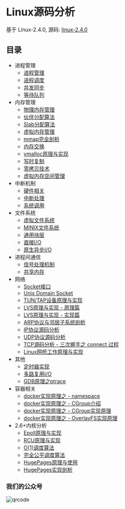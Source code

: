 # Linux源码分析
基于 Linux-2.4.0, 源码: [linux-2.4.0](https://github.com/liexusong/linux-2.4.0)

## 目录

* 进程管理
    * [进程管理](https://github.com/liexusong/linux-source-code-analyze/blob/master/process-management.md)
    * [进程调度](https://github.com/liexusong/linux-source-code-analyze/blob/master/process-schedule.md)
    * [并发同步](https://github.com/liexusong/linux-source-code-analyze/blob/master/concurrency-synchronize.md)
    * [等待队列](https://github.com/liexusong/linux-source-code-analyze/blob/master/waitqueue.md)
* 内存管理
    * [物理内存管理](https://github.com/liexusong/linux-source-code-analyze/blob/master/physical-memory-managemen.md)
    * [伙伴分配算法](https://github.com/liexusong/linux-source-code-analyze/blob/master/physical-memory-buddy-system.md)
    * [Slab分配算法](https://github.com/liexusong/linux-source-code-analyze/blob/master/physical-memory-slab-algorithm.md)
    * [虚拟内存管理](https://github.com/liexusong/linux-source-code-analyze/blob/master/virtual_memory_address_manager.md)
    * [mmap完全剖析](https://github.com/liexusong/linux-source-code-analyze/blob/master/memory_mmap.md)
    * [内存交换](https://github.com/liexusong/linux-source-code-analyze/blob/master/memory_swap.md)
    * [vmalloc原理与实现](https://github.com/liexusong/linux-source-code-analyze/blob/master/vmalloc-memory-implements.md)
    * [写时复制](https://github.com/liexusong/linux-source-code-analyze/blob/master/copy-on-write.md)
    * [零拷贝技术](https://github.com/liexusong/linux-source-code-analyze/blob/master/zero-copy.md)
    * [虚拟内存空间管理](https://github.com/liexusong/linux-source-code-analyze/blob/master/process-virtual-memory-manage.md)
* 中断机制
    * [硬件相关](https://github.com/liexusong/linux-source-code-analyze/blob/master/interrupt_hardware.md)
    * [中断处理](https://github.com/liexusong/linux-source-code-analyze/blob/master/interrupt_softward.md)
    * [系统调用](https://github.com/liexusong/linux-source-code-analyze/blob/master/syscall.md)
* 文件系统
    * [虚拟文件系统](https://github.com/liexusong/linux-source-code-analyze/blob/master/virtual_file_system.md)
    * [MINIX文件系统](https://github.com/liexusong/linux-source-code-analyze/blob/master/minix_file_system.md)
    * [通用块层](https://github.com/liexusong/linux-source-code-analyze/blob/master/filesystem-generic-block-layer.md)
    * [直接I/O](https://github.com/liexusong/linux-source-code-analyze/blob/master/direct-io.md)
    * [原生异步I/O](https://github.com/liexusong/linux-source-code-analyze/blob/master/native-aio.md)
* 进程间通信
    * [信号处理机制](https://github.com/liexusong/linux-source-code-analyze/blob/master/signal.md)
    * [共享内存](https://github.com/liexusong/linux-source-code-analyze/blob/master/ipc-shm.md)
* 网络
    * [Socket接口](https://github.com/liexusong/linux-source-code-analyze/blob/master/socket_interface.md)
    * [Unix Domain Socket](https://github.com/liexusong/linux-source-code-analyze/blob/master/unix-domain-sockets.md)
    * [TUN/TAP设备原理与实现](https://github.com/liexusong/linux-source-code-analyze/blob/master/tun-tap-principle.md)
    * [LVS原理与实现 - 原理篇](https://github.com/liexusong/linux-source-code-analyze/blob/master/lvs-principle-and-source-analysis-part1.md)
    * [LVS原理与实现 - 实现篇](https://github.com/liexusong/linux-source-code-analyze/blob/master/lvs-principle-and-source-analysis-part2.md)
    * [ARP协议与邻居子系统剖析](https://github.com/liexusong/linux-source-code-analyze/blob/master/arp-neighbour.md)
    * [IP协议源码分析](https://github.com/liexusong/linux-source-code-analyze/blob/master/ip-source-code.md)
    * [UDP协议源码分析](https://github.com/liexusong/linux-source-code-analyze/blob/master/udp-source-code.md)
    * [TCP源码分析 - 三次握手之 connect 过程](https://github.com/liexusong/linux-source-code-analyze/blob/master/tcp-three-way-handshake-connect.md)
    * [Linux网桥工作原理与实现](https://github.com/liexusong/linux-source-code-analyze/blob/master/net_bridge.md)
* 其他
    * [定时器实现](https://github.com/liexusong/linux-source-code-analyze/blob/master/kernel-timer.md)
    * [多路复用I/O](https://github.com/liexusong/linux-source-code-analyze/blob/master/multiplexing-io.md)
    * [GDB原理之ptrace](https://github.com/liexusong/linux-source-code-analyze/blob/master/ptrace.md)
* 容器相关
    * [docker实现原理之 - namespace](https://github.com/liexusong/linux-source-code-analyze/blob/master/namespace.md)
    * [docker实现原理之 - CGroup介绍](https://github.com/liexusong/linux-source-code-analyze/blob/master/cgroup.md)
    * [docker实现原理之 - CGroup实现原理](https://github.com/liexusong/linux-source-code-analyze/blob/master/cgroup-principle.md)
    * [docker实现原理之 - OverlayFS实现原理](https://github.com/liexusong/linux-source-code-analyze/blob/master/overlayfs.md)
* 2.6+内核分析
    * [Epoll原理与实现](https://github.com/liexusong/linux-source-code-analyze/blob/master/epoll-principle.md)
    * [RCU原理与实现](https://github.com/liexusong/linux-source-code-analyze/blob/master/rcu.md)
    * [O(1)调度算法](https://github.com/liexusong/linux-source-code-analyze/blob/master/process-schedule-o1.md)
    * [完全公平调度算法](https://github.com/liexusong/linux-source-code-analyze/blob/master/cfs-scheduler.md)
    * [HugePages原理与使用](https://github.com/liexusong/linux-source-code-analyze/blob/master/hugepages.md)
    * [HugePages实现剖析](https://github.com/liexusong/linux-source-code-analyze/blob/master/hugepages-source-code-analysis.md)

### 我们的公众号

![qrcode](https://image-static.segmentfault.com/376/558/3765589661-607fef350658b_fix732)



